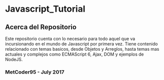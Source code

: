 # Javascript_Tutorial

## Acerca del Repositorio
Este repositorio cuenta con lo necesario para todo aquel que va incursionando en el mundo de Javascript por primera vez.
Tiene contenido relacionado con temas basicos, desde Objetos y Arreglos, hasta temas mas actuales y complejos como ECMAScript 6, Ajax, DOM y ejemplos de NodeJS.

### MetCoder95 - July 2017
